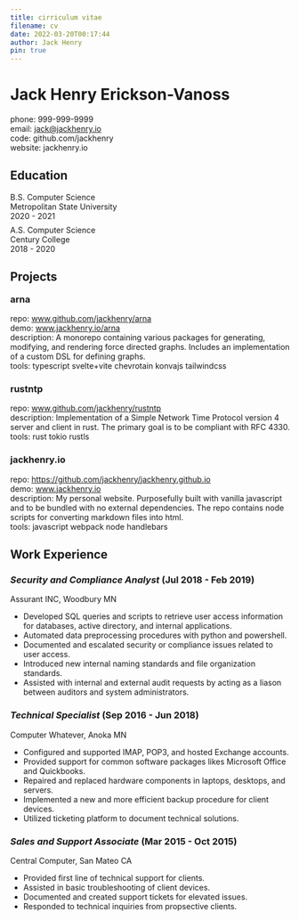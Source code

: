 ```yaml
---
title: cirriculum vitae
filename: cv
date: 2022-03-20T00:17:44
author: Jack Henry
pin: true
---
```


# Jack Henry Erickson-Vanoss
phone: 999-999-9999<br/>
email: jack@jackhenry.io<br/>
code: github.com/jackhenry<br />
website: jackhenry.io

## Education
B.S. Computer Science<br/>Metropolitan State University<br/>2020 - 2021

<p id="as">A.S. Computer Science<br/>Century College<br/>2018 - 2020</p>

## Projects
### arna
repo: www.github.com/jackhenry/arna<br/>
demo: www.jackhenry.io/arna<br/>

description: A monorepo containing various packages for generating, modifying, and rendering force directed graphs.
Includes an implementation of a custom DSL for defining graphs.

tools: typescript svelte+vite chevrotain konvajs tailwindcss

### rustntp
repo: www.github.com/jackhenry/rustntp

description: Implementation of a Simple Network Time Protocol version 4 server and client in rust. The primary goal is to be
compliant with RFC 4330.

tools: rust tokio rustls

### jackhenry.io
repo: https://github.com/jackhenry/jackhenry.github.io<br>
demo: www.jackhenry.io

description: My personal website. Purposefully built with vanilla javascript and to be bundled with no external dependencies. The repo contains node scripts for converting markdown files into html.

tools: javascript webpack node handlebars


## Work Experience
### _Security and Compliance Analyst_ (Jul 2018 - Feb 2019)
Assurant INC, Woodbury MN 

- Developed SQL queries and scripts to retrieve user access information for databases, active directory, and internal applications.
- Automated data preprocessing procedures with python and powershell.
- Documented and escalated security or compliance issues related to user access.
- Introduced new internal naming standards and file organization standards.
- Assisted with internal and external audit requests by acting as a liason between auditors and system administrators.

### _Technical Specialist_ (Sep 2016 - Jun 2018)
Computer Whatever, Anoka MN

- Configured and supported IMAP, POP3, and hosted Exchange accounts.
- Provided support for common software packages likes Microsoft Office and Quickbooks.
- Repaired and replaced hardware components in laptops, desktops, and servers.
- Implemented a new and more efficient backup procedure for client devices.
- Utilized ticketing platform to document technical solutions.

### _Sales and Support Associate_ (Mar 2015 - Oct 2015)
Central Computer, San Mateo CA

- Provided first line of technical support for clients.
- Assisted in basic troubleshooting of client devices.
- Documented and created support tickets for elevated issues.
- Responded to technical inquiries from propsective clients.

<style>
  h3 {
    border-bottom: 0px;
  }
  p {
    margin-bottom: 0px;
    margin-top: 0px;
  }
  #as {
    margin-top: 8px;
  }
  #arna {
    margin-top: 0px;
  }
</style>